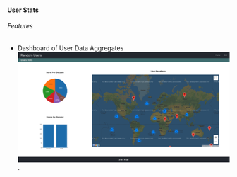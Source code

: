 #### User Stats

###### Features

- Dashboard of User Data Aggregates
  ![Grid](../../../screenshots/UsersStats.png?raw=true "Grid").
